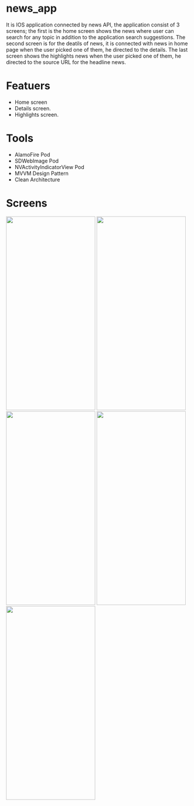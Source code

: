 # news_app
It is IOS application connected by news API, the application consist of 3 screens; the first is the home screen shows the news
where user can search for any topic in addition to the application search suggestions. The second screen is for the deatils of news, it is connected with news in home page when the user picked one of them, he directed to the details. The last screen shows the highlights news when the user picked one of them, he directed to the source URL for the headline news.

# Featuers
 - Home screen
 - Details screen.
 - Highlights screen.

# Tools
 - AlamoFire Pod
 - SDWebImage Pod
 - NVActivityIndicatorView Pod
 - MVVM Design Pattern
 - Clean Architecture
 
# Screens 


 <img src="https://user-images.githubusercontent.com/87453033/210622830-d4de9dd7-94cf-41dc-950d-9cb089bf548a.png" width="243" height="528"> 


 <img src="https://user-images.githubusercontent.com/87453033/210622942-093a942f-1d24-4f13-85ab-f60fcbb3fbd2.png" width="243" height="528"> 


 <img src="https://user-images.githubusercontent.com/87453033/210622989-6def9646-f06b-4cfa-ac10-460e252279ff.png" width="243" height="528"> 


 <img src="https://user-images.githubusercontent.com/87453033/210623101-c4e8d271-c6a9-4dc3-8f25-f79e75ce7502.png" width="243" height="528"> 


 <img src="https://user-images.githubusercontent.com/87453033/210623227-0b30ea86-fec8-47b8-8be7-c511fc14d6fc.png" width="243" height="528"> 

